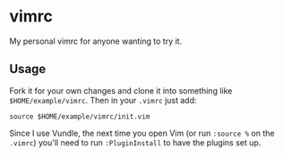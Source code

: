 # vimrc
My personal vimrc for anyone wanting to try it.

## Usage

Fork it for your own changes and clone it into something like `$HOME/example/vimrc`. Then in your `.vimrc` just add:

    source $HOME/example/vimrc/init.vim

Since I use Vundle, the next time you open Vim (or run `:source %` on the `.vimrc`) you'll need to run `:PluginInstall` to have the plugins set up.
